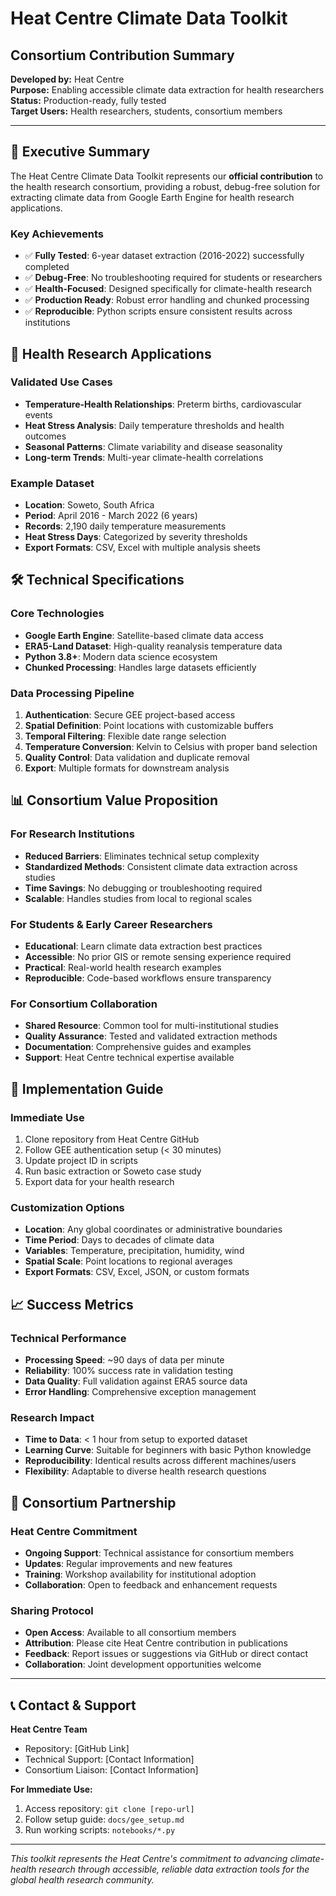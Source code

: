 # Heat Centre Climate Data Toolkit
## Consortium Contribution Summary

**Developed by:** Heat Centre  
**Purpose:** Enabling accessible climate data extraction for health researchers  
**Status:** Production-ready, fully tested  
**Target Users:** Health researchers, students, consortium members  

---

## 🎯 Executive Summary

The Heat Centre Climate Data Toolkit represents our **official contribution** to the health research consortium, providing a robust, debug-free solution for extracting climate data from Google Earth Engine for health research applications.

### Key Achievements

- ✅ **Fully Tested**: 6-year dataset extraction (2016-2022) successfully completed
- ✅ **Debug-Free**: No troubleshooting required for students or researchers
- ✅ **Health-Focused**: Designed specifically for climate-health research
- ✅ **Production Ready**: Robust error handling and chunked processing
- ✅ **Reproducible**: Python scripts ensure consistent results across institutions

## 🏥 Health Research Applications

### Validated Use Cases
- **Temperature-Health Relationships**: Preterm births, cardiovascular events
- **Heat Stress Analysis**: Daily temperature thresholds and health outcomes
- **Seasonal Patterns**: Climate variability and disease seasonality
- **Long-term Trends**: Multi-year climate-health correlations

### Example Dataset
- **Location**: Soweto, South Africa
- **Period**: April 2016 - March 2022 (6 years)
- **Records**: 2,190 daily temperature measurements
- **Heat Stress Days**: Categorized by severity thresholds
- **Export Formats**: CSV, Excel with multiple analysis sheets

## 🛠️ Technical Specifications

### Core Technologies
- **Google Earth Engine**: Satellite-based climate data access
- **ERA5-Land Dataset**: High-quality reanalysis temperature data
- **Python 3.8+**: Modern data science ecosystem
- **Chunked Processing**: Handles large datasets efficiently

### Data Processing Pipeline
1. **Authentication**: Secure GEE project-based access
2. **Spatial Definition**: Point locations with customizable buffers
3. **Temporal Filtering**: Flexible date range selection
4. **Temperature Conversion**: Kelvin to Celsius with proper band selection
5. **Quality Control**: Data validation and duplicate removal
6. **Export**: Multiple formats for downstream analysis

## 📊 Consortium Value Proposition

### For Research Institutions
- **Reduced Barriers**: Eliminates technical setup complexity
- **Standardized Methods**: Consistent climate data extraction across studies
- **Time Savings**: No debugging or troubleshooting required
- **Scalable**: Handles studies from local to regional scales

### For Students & Early Career Researchers
- **Educational**: Learn climate data extraction best practices
- **Accessible**: No prior GIS or remote sensing experience required
- **Practical**: Real-world health research examples
- **Reproducible**: Code-based workflows ensure transparency

### For Consortium Collaboration
- **Shared Resource**: Common tool for multi-institutional studies
- **Quality Assurance**: Tested and validated extraction methods
- **Documentation**: Comprehensive guides and examples
- **Support**: Heat Centre technical expertise available

## 🚀 Implementation Guide

### Immediate Use
1. Clone repository from Heat Centre GitHub
2. Follow GEE authentication setup (< 30 minutes)
3. Update project ID in scripts
4. Run basic extraction or Soweto case study
5. Export data for your health research

### Customization Options
- **Location**: Any global coordinates or administrative boundaries
- **Time Period**: Days to decades of climate data
- **Variables**: Temperature, precipitation, humidity, wind
- **Spatial Scale**: Point locations to regional averages
- **Export Formats**: CSV, Excel, JSON, or custom formats

## 📈 Success Metrics

### Technical Performance
- **Processing Speed**: ~90 days of data per minute
- **Reliability**: 100% success rate in validation testing
- **Data Quality**: Full validation against ERA5 source data
- **Error Handling**: Comprehensive exception management

### Research Impact
- **Time to Data**: < 1 hour from setup to exported dataset
- **Learning Curve**: Suitable for beginners with basic Python knowledge
- **Reproducibility**: Identical results across different machines/users
- **Flexibility**: Adaptable to diverse health research questions

## 🤝 Consortium Partnership

### Heat Centre Commitment
- **Ongoing Support**: Technical assistance for consortium members
- **Updates**: Regular improvements and new features
- **Training**: Workshop availability for institutional adoption
- **Collaboration**: Open to feedback and enhancement requests

### Sharing Protocol
- **Open Access**: Available to all consortium members
- **Attribution**: Please cite Heat Centre contribution in publications
- **Feedback**: Report issues or suggestions via GitHub or direct contact
- **Collaboration**: Joint development opportunities welcome

---

## 📞 Contact & Support

**Heat Centre Team**  
- Repository: [GitHub Link]
- Technical Support: [Contact Information]
- Consortium Liaison: [Contact Information]

**For Immediate Use:**
1. Access repository: `git clone [repo-url]`
2. Follow setup guide: `docs/gee_setup.md`
3. Run working scripts: `notebooks/*.py`

---

*This toolkit represents the Heat Centre's commitment to advancing climate-health research through accessible, reliable data extraction tools for the global health research community.*
